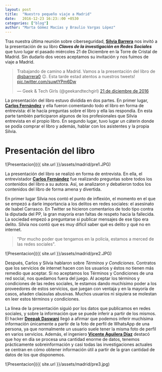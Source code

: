 ```yaml
---
layout: post
title:  "Nuestro pequeño viaje a Madrid"
date:   2016-12-23 16:23::00 +0530
categories: ["blog"]
author: "Marta Gómez Macías y Braulio Vargas López"
---
```


Tras nuestra última reunión sobre ciberseguridad, [__Silvia Barrera__](https://twitter.com/sbarrera0) nos invitó a la presentación de su libro ___Claves de la investigación en Redes Sociales___ que tuvo lugar el pasado miércoles 21 de Diciembre en la Torre de Cristal de Madrid. Sin dudarlo dos veces aceptamos su invitación y nos fuimos de viaje a Madrid.

<blockquote class="twitter-tweet" data-lang="es"><p lang="es" dir="ltr">Trabajando de camino a Madrid. Vamos a la presentación del libro de <a href="https://twitter.com/sbarrera0">@sbarrera0</a> 😉. Esta tarde estad atentos a nuestros tweets! <a href="https://t.co/suwtYPm6Dw">pic.twitter.com/suwtYPm6Dw</a></p>&mdash; Geek &amp; Tech Girls (@geekandtechgirl) <a href="https://twitter.com/geekandtechgirl/status/811505676849729536">21 de diciembre de 2016</a></blockquote>
<script async src="//platform.twitter.com/widgets.js" charset="utf-8"></script>

La presentación del libro estuvo dividida en dos partes. En primer lugar, [__Carlos Fernández__](https://twitter.com/carfergue) y ella fueron comentando todo el libro en forma de entrevista: él le hacía preguntas sobre el libro y ella las respondía. En esta parte también participaron algunos de los profesionales que Silvia entrevista en el propio libro. En segundo lugar, tuvo lugar un cáterin donde se podía comprar el libro y además, hablar con los asistentes y la propia Silvia.

# Presentación del libro

![Presentacion]({{ site.url }}/assets/madrid/pre1.JPG)

La presentación del libro se realizó en forma de entrevista. En ella, el entrevistador [__Carlos Fernández__](https://twitter.com/carfergue) fue realizando preguntas sobre todos los contenidos del libro a su autora. Así, se analizaron y debatieron todos los contenidos del libro de forma amena y divertida. 

En primer lugar Silvia nos contó el punto de inflexión, el momento en el que se empezó a darle importancia a los delitos en redes sociales: el asesinato de Isabel Carrasco. En Twitter se hicieron comentarios de todo tipo contra la diputada del PP, la gran mayoría eran faltas de respeto hacia la fallecida. La sociedad empezó a preguntarse si publicar mensajes de ese tipo era delito. Silvia nos contó que es muy difícil saber qué es delito y qué no en internet.

> "Por mucho poder que tengamos en la policía, estamos a merced de las redes sociales".

![Presentacion]({{ site.url }}/assets/madrid/pre2.JPG)

Después, Carlos y Silvia hablaron sobre _Términos y Condiciones_. Contratos que los servicios de internet hacen con los usuarios y éstos no tienen más remedio que aceptar. Si no aceptamos los Términos y Condiciones de una red social, nos quedamos fuera del juego. Al aceptar los términos y condiciones de las redes sociales, le estamos dando muchísimo poder a los proveedores de estos servicios, que juegan con ventaja y en la mayoría de casos, añaden claúsulas abusivas. Muchos usuarios ni siquiera se molestan en leer estos términos y condiciones.

La línea de la presentación siguió por los datos que publicamos en redes sociales, y sobre la información que se puede inferir a partir de los mismos. El hacker [__Deepak Daswani__](https://twitter.com/dipudaswani) llegó a afirmar que podemos inferir muchísima información únicamente a partir de la foto de perfil de WhatsApp de una persona, ya que normalmente un usuario suele tener la misma foto de perfil en varios servicios. Además, el ingeniero [__Vicente Aguilera Díaz__](https://twitter.com/VAguileraDiaz) destacó que hoy en día se procesa una cantidad enorme de datos, tenemos prácticamente sobreinformación y casi todas las investigaciones actuales se centran en cómo obtener información útil a partir de la gran cantidad de datos de los que disponemos.

![Presentacion]({{ site.url }}/assets/madrid/pre3.jpg)

